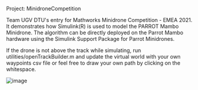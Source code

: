 Project: MinidroneCompetition

Team UGV DTU's entry for Mathworks Minidrone Competition - EMEA 2021. It demonstrates how Simulink(R) is used to model the PARROT Mambo Minidrone. The algorithm can be directly deployed on the Parrot Mambo hardware using the Simulink Support Package for Parrot Minidrones.

If the drone is not above the track while simulating,
run utilities/openTrackBuilder.m and update the virtual world with your own waypoints csv file or feel free to draw your own path by clicking on the whitespace.

![image](https://user-images.githubusercontent.com/54477816/129489560-88abf18a-41c1-4cda-b830-351a87112490.png)
